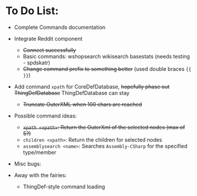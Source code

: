 ﻿# To Do List:
+ Complete Commands documentation

+ Integrate Reddit component
  + ~~Connect successfully~~
  + Basic commands: wshopsearch wikisearch basestats (needs testing - spdskatr)
  + ~~Change command prefix to something better~~ (used double braces `{{ }}`)
+ Add command `xpath` for CoreDefDatabase, ~~hopefully phase out ThingDefDatabase~~ ThingDefDatabase can stay
  + ~~Truncate OuterXML when 100 chars are reached~~
+ Possible command ideas:
  + ~~`xpath <xpath>`: Return the OuterXml of the selected nodes (max of 5?)~~
  + `children <xpath>`: Return the children for selected nodes
  + `assemblysearch <name>`: Searches `Assembly-CSharp` for the specified type/member
+ Misc bugs:

+ Away with the fairies:
  + ThingDef-style command loading